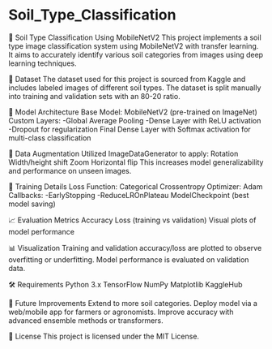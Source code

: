 # Soil_Type_Classification
🌱 Soil Type Classification Using MobileNetV2
This project implements a soil type image classification system using MobileNetV2 with transfer learning. It aims to accurately identify various soil categories from images using deep learning techniques.

📂 Dataset
The dataset used for this project is sourced from Kaggle and includes labeled images of different soil types. The dataset is split manually into training and validation sets with an 80-20 ratio.

🧠 Model Architecture
Base Model: MobileNetV2 (pre-trained on ImageNet)
Custom Layers:
-Global Average Pooling
-Dense Layer with ReLU activation
-Dropout for regularization
Final Dense Layer with Softmax activation for multi-class classification

🔁 Data Augmentation
Utilized ImageDataGenerator to apply:
Rotation
Width/height shift
Zoom
Horizontal flip
This increases model generalizability and performance on unseen images.

🧪 Training Details
Loss Function: Categorical Crossentropy
Optimizer: Adam
Callbacks:
-EarlyStopping
-ReduceLROnPlateau
ModelCheckpoint (best model saving)

📈 Evaluation Metrics
Accuracy
Loss (training vs validation)
Visual plots of model performance

📊 Visualization
Training and validation accuracy/loss are plotted to observe overfitting or underfitting. Model performance is evaluated on validation data.

🛠 Requirements
Python 3.x
TensorFlow
NumPy
Matplotlib
KaggleHub

📌 Future Improvements
Extend to more soil categories.
Deploy model via a web/mobile app for farmers or agronomists.
Improve accuracy with advanced ensemble methods or transformers.

📃 License
This project is licensed under the MIT License.

